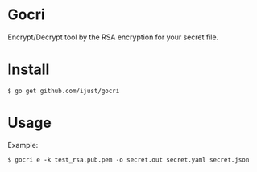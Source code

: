 Gocri
=====

Encrypt/Decrypt tool by the RSA encryption for your secret file.

# Install
```
$ go get github.com/ijust/gocri
```

# Usage
Example:
```
$ gocri e -k test_rsa.pub.pem -o secret.out secret.yaml secret.json
```
